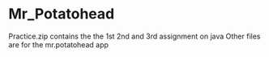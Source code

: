 # Mr_Potatohead

Practice.zip contains the the 1st 2nd and 3rd assignment on java
Other files are for the mr.potatohead app
